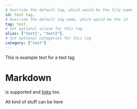 ```yaml
---
# Override the default tag, which would be the file name
id: test tag,
# Override the default tag name, which would be the id
tag: test,
# Set optional aliase for this tag
alias: ["test1", "test2"],
# Set optional categories for this tag
category: ["test"]
---
```

This is example text for a text tag

# Markdown
is supported and [links](https://github.com/rainbowdashlabs/krile-tags) too.

All kind of stuff can be here
